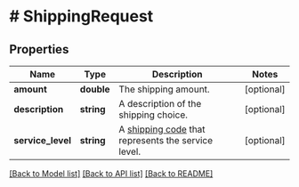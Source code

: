 # # ShippingRequest

## Properties

Name | Type | Description | Notes
------------ | ------------- | ------------- | -------------
**amount** | **double** | The shipping amount. | [optional] 
**description** | **string** | A description of the shipping choice. | [optional] 
**service_level** | **string** | A [shipping code](https://docs.digitalriver.com/digital-river-api/checkouts-and-orders/shared-properties/shipping-choice#service-level-values) that represents the service level. | [optional] 

[[Back to Model list]](../../README.md#documentation-for-models) [[Back to API list]](../../README.md#documentation-for-api-endpoints) [[Back to README]](../../README.md)


